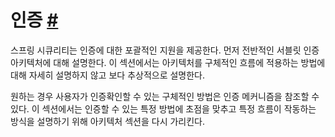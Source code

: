 # 인증 [#](https://docs.spring.io/spring-security/reference/servlet/authentication/index.html)

스프링 시큐리티는 인증에 대한 포괄적인 지원을 제공한다. 먼저 전반적인 서블릿 인증 아키텍처에 대해 설명한다. 이 섹션에서는 아키텍처를 구체적인 흐름에 적용하는 방법에 대해 자세히 설명하지 않고 보다 추상적으로 설명한다.

원하는 경우 사용자가 인증확인할 수 있는 구체적인 방법은 인증 메커니즘을 참조할 수 있다. 이 섹션에서는 인증할 수 있는 특정 방법에 초점을 맞추고 특정 흐름이 작동하는 방식을 설명하기 위해 아키텍처 섹션을 다시 가리킨다.